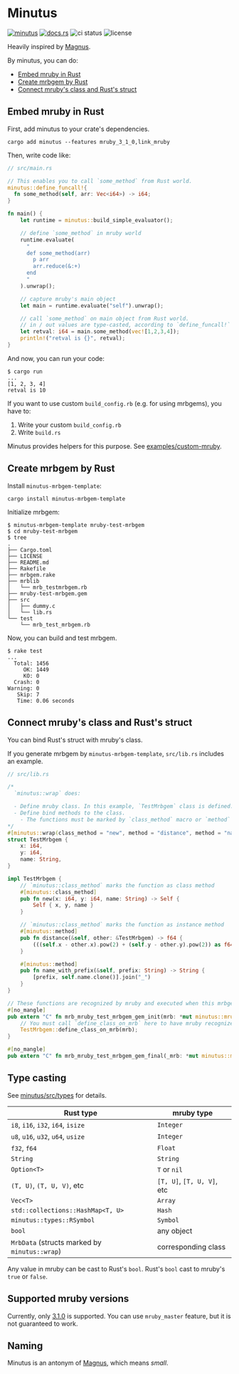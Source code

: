 # Minutus

[![minutus](https://img.shields.io/crates/v/minutus.svg)](https://crates.io/crates/minutus)
[![docs.rs](https://img.shields.io/badge/docs.rs-minutus-blue)](https://docs.rs/minutus)
![ci status](https://github.com/genya0407/minutus/actions/workflows/test.yml/badge.svg)
![license](https://img.shields.io/github/license/genya0407/minutus)

Heavily inspired by [Magnus](https://github.com/matsadler/magnus).

By minutus, you can do:

- [Embed mruby in Rust](#embed-mruby-in-rust)
- [Create mrbgem by Rust](#create-mrbgem-by-rust)
- [Connect mruby's class and Rust's struct](#connect-mrubys-class-and-rusts-struct)

## Embed mruby in Rust

First, add minutus to your crate's dependencies.

```shell-session
cargo add minutus --features mruby_3_1_0,link_mruby
```

Then, write code like:

```rust
// src/main.rs

// This enables you to call `some_method` from Rust world.
minutus::define_funcall!{
  fn some_method(self, arr: Vec<i64>) -> i64;
}

fn main() {
    let runtime = minutus::build_simple_evaluator();

    // define `some_method` in mruby world
    runtime.evaluate(
      "
      def some_method(arr)
        p arr
        arr.reduce(&:+)
      end
      "
    ).unwrap();

    // capture mruby's main object
    let main = runtime.evaluate("self").unwrap();

    // call `some_method` on main object from Rust world.
    // in / out values are type-casted, according to `define_funcall!` definition
    let retval: i64 = main.some_method(vec![1,2,3,4]);
    println!("retval is {}", retval);
}
```

And now, you can run your code:

```shell-session
$ cargo run
...
[1, 2, 3, 4]
retval is 10
```

If you want to use custom `build_config.rb` (e.g. for using mrbgems), you have to:

1. Write your custom `build_config.rb`
2. Write `build.rs`

Minutus provides helpers for this purpose. See [examples/custom-mruby](/examples/custom-mruby).

## Create mrbgem by Rust

Install `minutus-mrbgem-template`:

```shell-session
cargo install minutus-mrbgem-template
```

Initialize mrbgem:

```shell-session
$ minutus-mrbgem-template mruby-test-mrbgem
$ cd mruby-test-mrbgem
$ tree
.
├── Cargo.toml
├── LICENSE
├── README.md
├── Rakefile
├── mrbgem.rake
├── mrblib
│   └── mrb_testmrbgem.rb
├── mruby-test-mrbgem.gem
├── src
│   ├── dummy.c
│   └── lib.rs
└── test
    └── mrb_test_mrbgem.rb
```

Now, you can build and test mrbgem.

```shell-session
$ rake test
...
  Total: 1456
     OK: 1449
     KO: 0
  Crash: 0
Warning: 0
   Skip: 7
   Time: 0.06 seconds
```

## Connect mruby's class and Rust's struct

You can bind Rust's struct with mruby's class.

If you generate mrbgem by `minutus-mrbgem-template`, `src/lib.rs` includes an example.

```rust
// src/lib.rs

/*
  `minutus::wrap` does:

  - Define mruby class. In this example, `TestMrbgem` class is defined.
  - Define bind methods to the class.
    - The functions must be marked by `class_method` macro or `method` macro.
*/
#[minutus::wrap(class_method = "new", method = "distance", method = "name_with_prefix")]
struct TestMrbgem {
    x: i64,
    y: i64,
    name: String,
}

impl TestMrbgem {
    // `minutus::class_method` marks the function as class method
    #[minutus::class_method]
    pub fn new(x: i64, y: i64, name: String) -> Self {
        Self { x, y, name }
    }

    // `minutus::class_method` marks the function as instance method
    #[minutus::method]
    pub fn distance(&self, other: &TestMrbgem) -> f64 {
        (((self.x - other.x).pow(2) + (self.y - other.y).pow(2)) as f64).sqrt()
    }

    #[minutus::method]
    pub fn name_with_prefix(&self, prefix: String) -> String {
        [prefix, self.name.clone()].join("_")
    }
}

// These functions are recognized by mruby and executed when this mrbgem is loaded.
#[no_mangle]
pub extern "C" fn mrb_mruby_test_mrbgem_gem_init(mrb: *mut minutus::mruby::minu_state) {
    // You must call `define_class_on_mrb` here to have mruby recognize the class.
    TestMrbgem::define_class_on_mrb(mrb);
}

#[no_mangle]
pub extern "C" fn mrb_mruby_test_mrbgem_gem_final(_mrb: *mut minutus::mruby::minu_state) {}
```

## Type casting

See [minutus/src/types](minutus/src/types) for details.

| Rust type | mruby type |
|-----------|------------|
| `i8`, `i16`, `i32`, `i64`, `isize` | `Integer` |
| `u8`, `u16`, `u32`, `u64`, `usize` | `Integer` |
| `f32`, `f64` | `Float` |
| `String` | `String` |
| `Option<T>` | `T` or `nil` |
| `(T, U)`, `(T, U, V)`, etc | `[T, U]`, `[T, U, V]`, etc |
| `Vec<T>` | `Array` |
| `std::collections::HashMap<T, U>` | `Hash` |
| `minutus::types::RSymbol` | `Symbol` |
| `bool` | any object |
| `MrbData` (structs marked by `minutus::wrap`) | corresponding class |

Any value in mruby can be cast to Rust's `bool`.
Rust's `bool` cast to mruby's `true` or `false`.

## Supported mruby versions

Currently, only [3.1.0](https://github.com/mruby/mruby/releases/tag/3.1.0) is supported.
You can use `mruby_master` feature, but it is not guaranteed to work.

## Naming

Minutus is an antonym of [Magnus](https://github.com/matsadler/magnus),
which means _small_.
